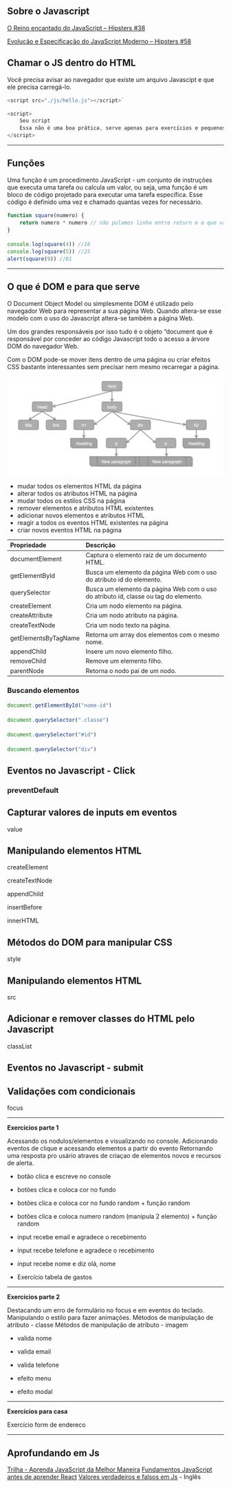 ## Sobre o Javascript

[O Reino encantado do JavaScript – Hipsters #38](https://hipsters.tech/o-reino-encantado-do-javascript-hipsters-38/)

[Evolução e Especificação do JavaScript Moderno – Hipsters #58](https://hipsters.tech/evolucao-e-especificacao-do-javascript-moderno/)

## Chamar o JS dentro do HTML

Você precisa avisar ao navegador que existe um arquivo Javascipt e que ele precisa carregá-lo.

```javascript
<script src="./js/hello.js"></script>`
```

```javascript
<script>
    Seu script
    Essa não é uma boa prática, serve apenas para exercícios e pequenos testes.
</script>
```
----

## Funções

Uma função é um procedimento JavaScript - um conjunto de instruções que executa uma tarefa ou calcula um valor,
ou seja, uma função é um bloco de código projetado para executar uma tarefa específica. Esse código é definido uma vez e chamado quantas vezes for necessário.

```javascript
function square(numero) {
    return numero * numero // não pulamos linha entre return e o que vai ser retornado
}

console.log(square(4)) //16
console.log(square(5)) //25
alert(square(9)) //81
```

----

## O que é DOM e para que serve

O Document Object Model ou simplesmente DOM é utilizado pelo navegador Web para representar a sua página Web. Quando altera-se esse modelo com o uso do Javascript altera-se também a página Web.

Um dos grandes responsáveis por isso tudo é o objeto “document que é responsável por conceder ao código Javascript todo o acesso a árvore DOM do navegador Web. 

Com o DOM pode-se mover itens dentro de uma página ou criar efeitos CSS bastante interessantes sem precisar nem mesmo recarregar a página.

<img src="assets/dom.png">

- mudar todos os elementos HTML da página
- alterar todos os atributos HTML na página
- mudar todos os estilos CSS na página
- remover elementos e atributos HTML existentes
- adicionar novos elementos e atributos HTML
- reagir a todos os eventos HTML existentes na página
- criar novos eventos HTML na página

| Propriedade |	Descrição|
:--------- | :-------- |
documentElement | Captura o elemento raiz <html> de um documento HTML.
getElementById | Busca um elemento da página Web com o uso do atributo id do elemento.
querySelector | Busca um elemento da página Web com o uso do atributo id, classe ou tag do elemento.
createElement | Cria um nodo elemento na página.
createAttribute | Cria um nodo atributo na página.
createTextNode | Cria um nodo texto na página.
getElementsByTagName | Retorna um array dos elementos com o mesmo nome.
appendChild | Insere um novo elemento filho.
removeChild | Remove um elemento filho.
parentNode | Retorna o nodo pai de um nodo.


### Buscando elementos

```javascript
document.getElementById("nome-id")

document.querySelector(".classe")

document.querySelector("#id")

document.querySelector("div")

```


## Eventos no Javascript - Click 

### preventDefault


## Capturar valores de inputs em eventos

value

## Manipulando elementos HTML

createElement

createTextNode

appendChild

insertBefore

innerHTML


## Métodos do DOM para manipular CSS

style

## Manipulando elementos HTML

src

## Adicionar e remover classes do HTML pelo Javascript

classList
## Eventos no Javascript - submit

## Validações com condicionais

focus

----
**Exercícios parte 1**

Acessando os nodulos/elementos e visualizando no console. Adicionando eventos de clique e acessando elementos a partir do evento Retornando uma resposta pro usário atraves de criaçao de elementos novos e recursos de alerta.

- botão clica e escreve no console
- botões clica e coloca cor no fundo
- botões clica e coloca cor no fundo random + função random
- botões clica e coloca numero random (manipula 2 elemento) + função random


- input recebe email e agradece o recebimento
- input recebe telefone e agradece o recebimento
- input recebe nome e diz olá, nome

- Exercício tabela de gastos
----

**Exercícios parte 2**

Destacando um erro de formulário no focus e em eventos do teclado. Manipulando o estilo para fazer animações. Métodos de manipulação de atributo - classe Métodos de manipulação de atributo - imagem

- valida nome
- valida email
- valida telefone

- efeito menu
- efeito modal

----

**Exercícios para casa**

Exercício form de endereco

----

## Aprofundando em Js

[Trilha - Aprenda JavaScript da Melhor Maneira](http://programadorobjetivo.co/o-melhor-caminho-para-aprender-javascript-e-domina-lo/)
[Fundamentos JavaScript antes de aprender React](https://willianjusten.com.br/fundamentos-javascript-antes-de-aprender-react/)
[Valores verdadeiros e falsos em Js](https://www.sitepoint.com/javascript-truthy-falsy/) - Inglês
